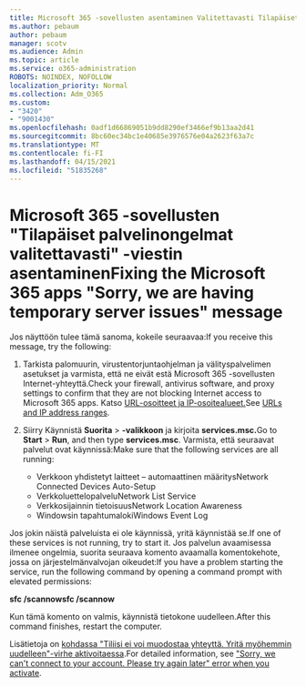 ```yaml
---
title: Microsoft 365 -sovellusten asentaminen Valitettavasti Tilapäiset palvelinongelmat -viesti
ms.author: pebaum
author: pebaum
manager: scotv
ms.audience: Admin
ms.topic: article
ms.service: o365-administration
ROBOTS: NOINDEX, NOFOLLOW
localization_priority: Normal
ms.collection: Adm_O365
ms.custom:
- "3420"
- "9001430"
ms.openlocfilehash: 0adf1d66869051b9dd8290ef3466ef9b13aa2d41
ms.sourcegitcommit: 8bc60ec34bc1e40685e3976576e04a2623f63a7c
ms.translationtype: MT
ms.contentlocale: fi-FI
ms.lasthandoff: 04/15/2021
ms.locfileid: "51835268"
---
```

# <a name="fixing-the-microsoft-365-apps-sorry-we-are-having-temporary-server-issues-message"></a><span data-ttu-id="f8ba5-102">Microsoft 365 -sovellusten "Tilapäiset palvelinongelmat valitettavasti" -viestin asentaminen</span><span class="sxs-lookup"><span data-stu-id="f8ba5-102">Fixing the Microsoft 365 apps "Sorry, we are having temporary server issues" message</span></span>

<span data-ttu-id="f8ba5-103">Jos näyttöön tulee tämä sanoma, kokeile seuraavaa:</span><span class="sxs-lookup"><span data-stu-id="f8ba5-103">If you receive this message, try the following:</span></span>

1. <span data-ttu-id="f8ba5-104">Tarkista palomuurin, virustentorjuntaohjelman ja välityspalvelimen asetukset ja varmista, että ne eivät estä Microsoft 365 -sovellusten Internet-yhteyttä.</span><span class="sxs-lookup"><span data-stu-id="f8ba5-104">Check your firewall, antivirus software, and proxy settings to confirm that they are not blocking Internet access to Microsoft 365 apps.</span></span> <span data-ttu-id="f8ba5-105">Katso [URL-osoitteet ja IP-osoitealueet.](https://docs.microsoft.com/office365/enterprise/urls-and-ip-address-ranges)</span><span class="sxs-lookup"><span data-stu-id="f8ba5-105">See [URLs and IP address ranges](https://docs.microsoft.com/office365/enterprise/urls-and-ip-address-ranges).</span></span>

2. <span data-ttu-id="f8ba5-106">Siirry Käynnistä **Suorita**  >  **-valikkoon** ja kirjoita **services.msc.**</span><span class="sxs-lookup"><span data-stu-id="f8ba5-106">Go to **Start** > **Run**, and then type **services.msc**.</span></span> <span data-ttu-id="f8ba5-107">Varmista, että seuraavat palvelut ovat käynnissä:</span><span class="sxs-lookup"><span data-stu-id="f8ba5-107">Make sure that the following services are all running:</span></span>
    - <span data-ttu-id="f8ba5-108">Verkkoon yhdistetyt laitteet – automaattinen määritys</span><span class="sxs-lookup"><span data-stu-id="f8ba5-108">Network Connected Devices Auto-Setup</span></span>
    - <span data-ttu-id="f8ba5-109">Verkkoluettelopalvelu</span><span class="sxs-lookup"><span data-stu-id="f8ba5-109">Network List Service</span></span>
    - <span data-ttu-id="f8ba5-110">Verkkosijainnin tietoisuus</span><span class="sxs-lookup"><span data-stu-id="f8ba5-110">Network Location Awareness</span></span>
    - <span data-ttu-id="f8ba5-111">Windowsin tapahtumaloki</span><span class="sxs-lookup"><span data-stu-id="f8ba5-111">Windows Event Log</span></span>

<span data-ttu-id="f8ba5-112">Jos jokin näistä palveluista ei ole käynnissä, yritä käynnistää se.</span><span class="sxs-lookup"><span data-stu-id="f8ba5-112">If one of these services is not running, try to start it.</span></span> <span data-ttu-id="f8ba5-113">Jos palvelun avaamisessa ilmenee ongelmia, suorita seuraava komento avaamalla komentokehote, jossa on järjestelmänvalvojan oikeudet:</span><span class="sxs-lookup"><span data-stu-id="f8ba5-113">If you have a problem starting the service, run the following command by opening a command prompt with elevated permissions:</span></span>

<span data-ttu-id="f8ba5-114">**sfc /scannow**</span><span class="sxs-lookup"><span data-stu-id="f8ba5-114">**sfc /scannow**</span></span>

<span data-ttu-id="f8ba5-115">Kun tämä komento on valmis, käynnistä tietokone uudelleen.</span><span class="sxs-lookup"><span data-stu-id="f8ba5-115">After this command finishes, restart the computer.</span></span>

<span data-ttu-id="f8ba5-116">Lisätietoja on [kohdassa "Tiliisi ei voi muodostaa yhteyttä. Yritä myöhemmin uudelleen"-virhe aktivoitaessa](https://docs.microsoft.com/office/troubleshoot/activation-installation/issue-when-activate-office-from-office-365).</span><span class="sxs-lookup"><span data-stu-id="f8ba5-116">For detailed information, see ["Sorry, we can't connect to your account. Please try again later" error when you activate](https://docs.microsoft.com/office/troubleshoot/activation-installation/issue-when-activate-office-from-office-365).</span></span>